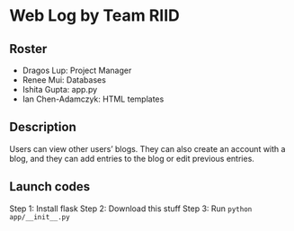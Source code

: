 # Web Log by Team RIID
## Roster
* Dragos Lup: Project Manager
* Renee Mui: Databases
* Ishita Gupta: app.py
* Ian Chen-Adamczyk: HTML templates
## Description
Users can view other users’ blogs. They can also create an account with a blog, and they can add entries to the blog or edit previous entries.
## Launch codes
Step 1: Install flask
Step 2: Download this stuff
Step 3: Run `python app/__init__.py`

